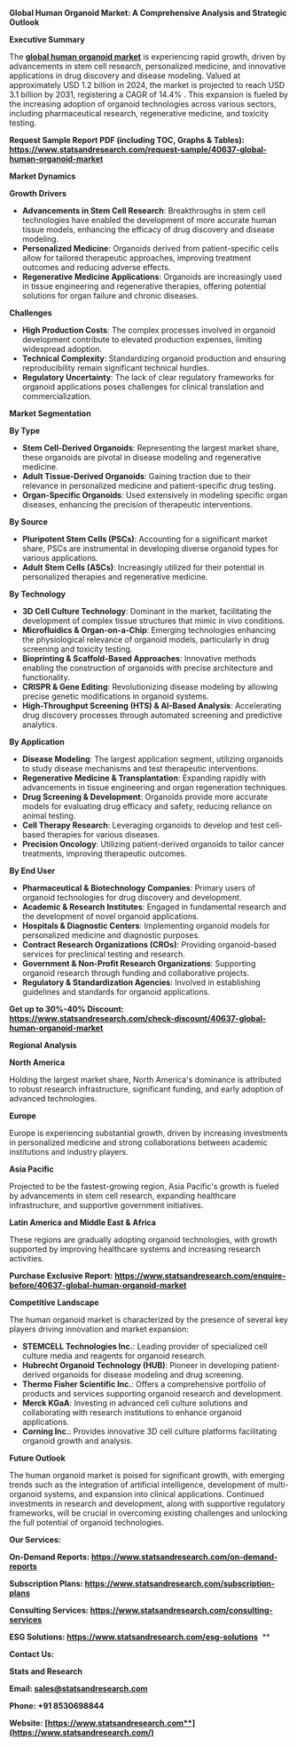 ﻿**Global Human Organoid Market: A Comprehensive Analysis and Strategic Outlook**

**Executive Summary**

The [**global human organoid market**](https://www.statsandresearch.com/report/40637-global-human-organoid-market) is experiencing rapid growth, driven by advancements in stem cell research, personalized medicine, and innovative applications in drug discovery and disease modeling. Valued at approximately USD 1.2 billion in 2024, the market is projected to reach USD 3.1 billion by 2031, registering a CAGR of 14.4% . This expansion is fueled by the increasing adoption of organoid technologies across various sectors, including pharmaceutical research, regenerative medicine, and toxicity testing.

**Request Sample Report PDF (including TOC, Graphs & Tables): <https://www.statsandresearch.com/request-sample/40637-global-human-organoid-market>**

**Market Dynamics**

**Growth Drivers**

- **Advancements in Stem Cell Research**: Breakthroughs in stem cell technologies have enabled the development of more accurate human tissue models, enhancing the efficacy of drug discovery and disease modeling.
- **Personalized Medicine**: Organoids derived from patient-specific cells allow for tailored therapeutic approaches, improving treatment outcomes and reducing adverse effects. 
- **Regenerative Medicine Applications**: Organoids are increasingly used in tissue engineering and regenerative therapies, offering potential solutions for organ failure and chronic diseases. 

**Challenges**

- **High Production Costs**: The complex processes involved in organoid development contribute to elevated production expenses, limiting widespread adoption.
- **Technical Complexity**: Standardizing organoid production and ensuring reproducibility remain significant technical hurdles.
- **Regulatory Uncertainty**: The lack of clear regulatory frameworks for organoid applications poses challenges for clinical translation and commercialization. 

**Market Segmentation**

**By Type**

- **Stem Cell-Derived Organoids**: Representing the largest market share, these organoids are pivotal in disease modeling and regenerative medicine.
- **Adult Tissue-Derived Organoids**: Gaining traction due to their relevance in personalized medicine and patient-specific drug testing.
- **Organ-Specific Organoids**: Used extensively in modeling specific organ diseases, enhancing the precision of therapeutic interventions. 

**By Source**

- **Pluripotent Stem Cells (PSCs)**: Accounting for a significant market share, PSCs are instrumental in developing diverse organoid types for various applications.
- **Adult Stem Cells (ASCs)**: Increasingly utilized for their potential in personalized therapies and regenerative medicine.

**By Technology**

- **3D Cell Culture Technology**: Dominant in the market, facilitating the development of complex tissue structures that mimic in vivo conditions.
- **Microfluidics & Organ-on-a-Chip**: Emerging technologies enhancing the physiological relevance of organoid models, particularly in drug screening and toxicity testing.
- **Bioprinting & Scaffold-Based Approaches**: Innovative methods enabling the construction of organoids with precise architecture and functionality.
- **CRISPR & Gene Editing**: Revolutionizing disease modeling by allowing precise genetic modifications in organoid systems.
- **High-Throughput Screening (HTS) & AI-Based Analysis**: Accelerating drug discovery processes through automated screening and predictive analytics.

**By Application**

- **Disease Modeling**: The largest application segment, utilizing organoids to study disease mechanisms and test therapeutic interventions.
- **Regenerative Medicine & Transplantation**: Expanding rapidly with advancements in tissue engineering and organ regeneration techniques.
- **Drug Screening & Development**: Organoids provide more accurate models for evaluating drug efficacy and safety, reducing reliance on animal testing.
- **Cell Therapy Research**: Leveraging organoids to develop and test cell-based therapies for various diseases.
- **Precision Oncology**: Utilizing patient-derived organoids to tailor cancer treatments, improving therapeutic outcomes.

**By End User**

- **Pharmaceutical & Biotechnology Companies**: Primary users of organoid technologies for drug discovery and development.
- **Academic & Research Institutes**: Engaged in fundamental research and the development of novel organoid applications.
- **Hospitals & Diagnostic Centers**: Implementing organoid models for personalized medicine and diagnostic purposes. 
- **Contract Research Organizations (CROs)**: Providing organoid-based services for preclinical testing and research. 
- **Government & Non-Profit Research Organizations**: Supporting organoid research through funding and collaborative projects. 
- **Regulatory & Standardization Agencies**: Involved in establishing guidelines and standards for organoid applications.

**Get up to 30%-40% Discount: <https://www.statsandresearch.com/check-discount/40637-global-human-organoid-market>**

**Regional Analysis**

**North America**

Holding the largest market share, North America's dominance is attributed to robust research infrastructure, significant funding, and early adoption of advanced technologies.

**Europe**

Europe is experiencing substantial growth, driven by increasing investments in personalized medicine and strong collaborations between academic institutions and industry players.

**Asia Pacific**

Projected to be the fastest-growing region, Asia Pacific's growth is fueled by advancements in stem cell research, expanding healthcare infrastructure, and supportive government initiatives.

**Latin America and Middle East & Africa**

These regions are gradually adopting organoid technologies, with growth supported by improving healthcare systems and increasing research activities.

**Purchase Exclusive Report: <https://www.statsandresearch.com/enquire-before/40637-global-human-organoid-market>**

**Competitive Landscape**

The human organoid market is characterized by the presence of several key players driving innovation and market expansion:

- **STEMCELL Technologies Inc.**: Leading provider of specialized cell culture media and reagents for organoid research.
- **Hubrecht Organoid Technology (HUB)**: Pioneer in developing patient-derived organoids for disease modeling and drug screening.
- **Thermo Fisher Scientific Inc.**: Offers a comprehensive portfolio of products and services supporting organoid research and development.
- **Merck KGaA**: Investing in advanced cell culture solutions and collaborating with research institutions to enhance organoid applications.
- **Corning Inc.**: Provides innovative 3D cell culture platforms facilitating organoid growth and analysis.

**Future Outlook**

The human organoid market is poised for significant growth, with emerging trends such as the integration of artificial intelligence, development of multi-organoid systems, and expansion into clinical applications. Continued investments in research and development, along with supportive regulatory frameworks, will be crucial in overcoming existing challenges and unlocking the full potential of organoid technologies.

**Our Services:** 

**On-Demand Reports: <https://www.statsandresearch.com/on-demand-reports>** 

**Subscription Plans: <https://www.statsandresearch.com/subscription-plans>** 

**Consulting Services: <https://www.statsandresearch.com/consulting-services>** 

**ESG Solutions: <https://www.statsandresearch.com/esg-solutions>** 
**


**Contact Us:** 

**Stats and Research** 

**Email: <sales@statsandresearch.com>** 

**Phone: +91 8530698844** 

**Website: [https://www.statsandresearch.com**](https://www.statsandresearch.com/)**

